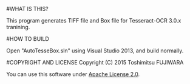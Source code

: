#WHAT IS THIS?

This program generates TIFF file and Box file for
Tesseract-OCR 3.0.x tranining.

#HOW TO BUILD

Open "AutoTesseBox.sln" using Visual Studio 2013, and build normally.

#COPYRIGHT AND LICENSE
Copyright (C) 2015 Toshimitsu FUJIWARA

You can use this software under [Apache License 2.0](http://www.apache.org/licenses/LICENSE-2.0).
